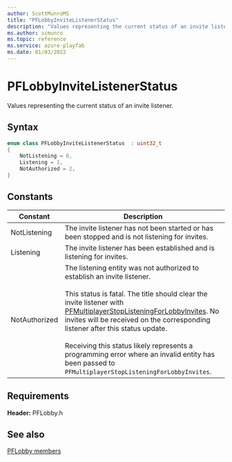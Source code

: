 ```yaml
---
author: ScottMunroMS
title: "PFLobbyInviteListenerStatus"
description: "Values representing the current status of an invite listener."
ms.author: scmunro
ms.topic: reference
ms.service: azure-playfab
ms.date: 01/03/2022
---
```


# PFLobbyInviteListenerStatus  

Values representing the current status of an invite listener.    

## Syntax  
  
```cpp
enum class PFLobbyInviteListenerStatus  : uint32_t  
{  
    NotListening = 0,  
    Listening = 1,  
    NotAuthorized = 2,  
}  
```  
  
## Constants  
  
| Constant | Description |
| --- | --- |
| NotListening | The invite listener has not been started or has been stopped and is not listening for invites. |  
| Listening | The invite listener has been established and is listening for invites. |  
| NotAuthorized | The listening entity was not authorized to establish an invite listener.<br/><br/> This status is fatal. The title should clear the invite listener with [PFMultiplayerStopListeningForLobbyInvites](../functions/pfmultiplayerstoplisteningforlobbyinvites.md). No invites will be received on the corresponding listener after this status update. <br /><br /> Receiving this status likely represents a programming error where an invalid entity has been passed to ```PFMultiplayerStopListeningForLobbyInvites```. |  
  
  
## Requirements  
  
**Header:** PFLobby.h
  
## See also  
[PFLobby members](../pflobby_members.md)  

  
  
